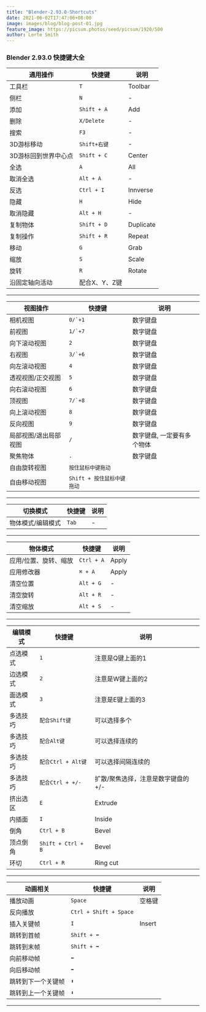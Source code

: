 ```yaml
---
title: "Blender-2.93.0-Shortcuts"
date: 2021-06-02T17:47:06+08:00
image: images/blog/blog-post-01.jpg
feature_image: https://picsum.photos/seed/picsum/1920/500
author: Lerte Smith
---
```

### Blender 2.93.0 快捷键大全

|  通用操作 | 快捷键  | 说明 |
|  -------  | ------  | -----|
| 工具栏    | ```T``` | Toolbar |
| 侧栏  | ```N``` | - |
| 添加 | ```Shift + A``` | Add |
| 删除 | ```X/Delete``` | - |
| 搜索 | ```F3``` | - |
| 3D游标移动 | ```Shift+右键``` | - |
| 3D游标回到世界中心点 | ```Shift + C``` | Center |
| 全选 | ```A``` | All |
| 取消全选 | ```Alt + A``` | - |
| 反选 | ```Ctrl + I``` | Innverse |
| 隐藏 | ```H``` | Hide |
| 取消隐藏 | ```Alt + H``` | - |
| 复制物体 | ```Shift + D``` | Duplicate |
| 复制操作 | ```Shift + R``` | Repeat |
| 移动 | ```G``` | Grab |
| 缩放 | ```S``` | Scale |
| 旋转 | ```R``` | Rotate |
| 沿固定轴向活动 | 配合X、Y、Z键 | |
***
|  视图操作 | 快捷键  | 说明 |
|  -------  | ------  | -----|
| 相机视图     | ```0/`+1``` | 数字键盘 |
| 前视图       | ```1/`+7``` | 数字键盘 |
| 向下滚动视图 | ```2``` | 数字键盘 |
| 右视图       | ```3/`+6``` | 数字键盘 |
| 向左滚动视图 | ```4``` | 数字键盘 |
| 透视视图/正交视图| ```5``` | 数字键盘 |
| 向右滚动视图 | ```6``` | 数字键盘 |
| 顶视图       | ```7/`+8``` | 数字键盘 |
| 向上滚动视图 | ```8``` | 数字键盘 |
| 反向视图     | ```9``` | 数字键盘 |
| 局部视图/退出局部视图     | ```/``` | 数字键盘, 一定要有多个物体 |
| 聚焦物体     | ```.``` | 数字键盘 |
| 自由旋转视图 | ```按住鼠标中键拖动```| |
| 自由移动视图 | ```Shift + 按住鼠标中键拖动```| |
***
|  切换模式 | 快捷键  | 说明 |
|  -------  | ------  | -----|
|   物体模式/编辑模式  | ```Tab``` | - |
***
|  物体模式 | 快捷键  | 说明 |
|  -------  | ------  | -----|
|   应用/位置、旋转、缩放  | ```Ctrl + A``` | Apply |
|   应用修改器  | ```⌘ + A``` | Apply |
|   清空位置  | ```Alt + G``` | - |
|   清空旋转  | ```Alt + R``` | - |
|   清空缩放  | ```Alt + S``` | - |
***
|  编辑模式 | 快捷键  | 说明 |
|  -------  | ------  | -----|
|  点选模式 | ```1``` | 注意是Q键上面的1 |
|  边选模式 | ```2``` | 注意是W键上面的2 |
|  面选模式 | ```3``` | 注意是E键上面的3 |
| 多选技巧 | ```配合Shift键``` | 可以选择多个 |
| 多选技巧 | ```配合Alt键``` | 可以选择连续的 |
| 多选技巧 | ```配合Ctrl + Alt键``` | 可以选择间隔连续的 |
| 多选技巧 | ```配合Ctrl + +/-``` | 扩散/聚焦选择，注意是数字键盘的+/- |
|  挤出选区 | ```E``` | Extrude |
|  内插面 | ```I``` | Inside |
|  倒角 | ```Ctrl + B``` | Bevel |
|  顶点倒角 | ```Shift + Ctrl + B``` | Bevel |
|  环切 | ```Ctrl + R``` | Ring cut |
***
|  动画相关 | 快捷键  | 说明 |
|  -------  | ------  | -----|
|   播放动画  | ```Space``` | 空格键 |
|   反向播放  | ```Ctrl + Shift + Space``` |  |
|   插入关键帧  | ```I``` | Insert |
|   跳转到首帧  | ```Shift + ⬅``` |  |
|   跳转到末帧  | ```Shift + ➡️``` |  |
|   向前移动帧  | ```⬅``` |  |
|   向后移动帧  | ```➡️``` |  |
|   跳转到下一个关键帧  | ```⬆``` |  |
|   跳转到上一个关键帧  | ```⬇``` |  |
***